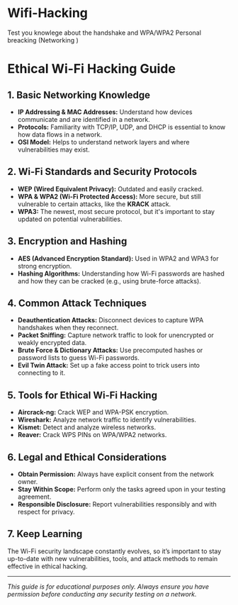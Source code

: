 # Wifi-Hacking 
Test you knowlege about the handshake and WPA/WPA2 Personal breacking (Networking )
# Ethical Wi-Fi Hacking Guide

## 1. Basic Networking Knowledge
- **IP Addressing & MAC Addresses:** Understand how devices communicate and are identified in a network.
- **Protocols:** Familiarity with TCP/IP, UDP, and DHCP is essential to know how data flows in a network.
- **OSI Model:** Helps to understand network layers and where vulnerabilities may exist.

## 2. Wi-Fi Standards and Security Protocols
- **WEP (Wired Equivalent Privacy):** Outdated and easily cracked.
- **WPA & WPA2 (Wi-Fi Protected Access):** More secure, but still vulnerable to certain attacks, like the **KRACK** attack.
- **WPA3:** The newest, most secure protocol, but it's important to stay updated on potential vulnerabilities.

## 3. Encryption and Hashing
- **AES (Advanced Encryption Standard):** Used in WPA2 and WPA3 for strong encryption.
- **Hashing Algorithms:** Understanding how Wi-Fi passwords are hashed and how they can be cracked (e.g., using brute-force attacks).

## 4. Common Attack Techniques
- **Deauthentication Attacks:** Disconnect devices to capture WPA handshakes when they reconnect.
- **Packet Sniffing:** Capture network traffic to look for unencrypted or weakly encrypted data.
- **Brute Force & Dictionary Attacks:** Use precomputed hashes or password lists to guess Wi-Fi passwords.
- **Evil Twin Attack:** Set up a fake access point to trick users into connecting to it.

## 5. Tools for Ethical Wi-Fi Hacking
- **Aircrack-ng:** Crack WEP and WPA-PSK encryption.
- **Wireshark:** Analyze network traffic to identify vulnerabilities.
- **Kismet:** Detect and analyze wireless networks.
- **Reaver:** Crack WPS PINs on WPA/WPA2 networks.

## 6. Legal and Ethical Considerations
- **Obtain Permission:** Always have explicit consent from the network owner.
- **Stay Within Scope:** Perform only the tasks agreed upon in your testing agreement.
- **Responsible Disclosure:** Report vulnerabilities responsibly and with respect for privacy.

## 7. Keep Learning
The Wi-Fi security landscape constantly evolves, so it’s important to stay up-to-date with new vulnerabilities, tools, and attack methods to remain effective in ethical hacking.

---

*This guide is for educational purposes only. Always ensure you have permission before conducting any security testing on a network.*
